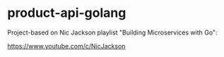 # product-api-golang

Project-based on Nic Jackson playlist "Building Microservices with Go":

https://www.youtube.com/c/NicJackson
 
